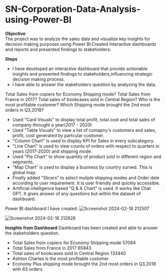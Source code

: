 # SN-Corporation-Data-Analysis-using-Power-BI

**Objective**  
The project was to analyze the sales data and visualize key insights for decision making purposes using Power BI.Created Interactive dashboards and reports and presented findings to stakeholders.

**Steps**  
- I have developed an interactive dashboard that provide actionable insights and presented findings to stakeholders,influencing strategic decision making process.
- I have able to answer the stakeholders question by analyzing the data.  

Total Sales from copiers for Economy Shipping mode?
Total Sales from France in 2017?
Total sales of bookcases sold in Central Region?
Who is the most profitable customer?
Which Shipping mode brought the 2nd most orders in Q3,2018?

- Used "Card Visuals" to display total profit, total cost and total sales of company throught a year(2017 - 2020)
- Used "Table Visuals" to view a list of comapny's customers and sales, profit, cost generated by partcular customer.
- "Column Chart" is used to display KPI for Sales in every subcategory.
- "Line Chart" is used to view counts of orders with respect to quarters in years (2017-2020) and shipping mode.
- Used "Pie Chart" to show quantity of product sold in different region and segments.
- "Map Chart" is used to display a business by country surved. This is global map.
-  Finally added "Slicers" to select muliple shipping modes and Order date according to user requirement. It is user friendly and quickly accessible.
-  Artificial intelligence based "Q & A Chart" is used. It works like Chat GPT. It gives answer of any questions but within the dataset of dashboard.  

  Power BI dashboard I have created:
 ![Screenshot 2024-02-18 212507](https://github.com/SaravanakumarVe/SN-Corporation-Data-Analysis-using-Power-BI/assets/157964968/436a9f42-45f2-44dc-9131-a16c29ee3beb)
 
 ![Screenshot 2024-02-18 212826](https://github.com/SaravanakumarVe/SN-Corporation-Data-Analysis-using-Power-BI/assets/157964968/b026d1c2-f5a9-4c94-a056-89c87effe38a)

 **Insights from Dashboard**
 Dashboard has been created and able to answer the stakeholders question.

 - Total Sales from copiers for Economy Shipping mode 57094
 - Total Sales from France in 2017 65843
 - Total sales of bookcases sold in Central Region 133440
 - Ashton Charles is the most profitable customer
 - Economy Plus shipping mode brought the 2nd most orders in Q3,2018 with 63 orders
